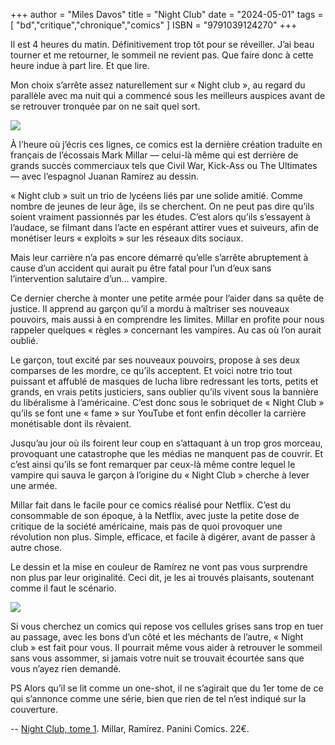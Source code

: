 +++
author = "Miles Davos"
title = "Night Club"
date = "2024-05-01"
tags = [
    "bd","critique","chronique","comics"
]
ISBN = "9791039124270"
+++

Il est 4 heures du matin. Définitivement trop tôt pour se réveiller. J’ai beau tourner et me retourner, le sommeil ne revient pas. Que faire donc à cette heure indue à part lire. Et que lire.

Mon choix s’arrête assez naturellement sur « Night club », au regard du parallèle avec ma nuit qui a commencé sous les meilleurs auspices avant de se retrouver tronquée par on ne sait quel sort.

![](/images/night-club-1.jpeg)

À l’heure où j’écris ces lignes, ce comics est la dernière création traduite en français de l’écossais Mark Millar — celui-là même qui est derrière de grands succès commerciaux tels que Civil War, Kick-Ass ou The Ultimates — avec l’espagnol Juanan Ramírez au dessin.

« Night club » suit un trio de lycéens liés par une solide amitié. Comme nombre de jeunes de leur âge, ils se cherchent. On ne peut pas dire qu’ils soient vraiment passionnés par les études. C’est alors qu’ils s’essayent à l’audace, se filmant dans l’acte en espérant attirer vues et suiveurs, afin de monétiser leurs « exploits » sur les réseaux dits sociaux.

Mais leur carrière n’a pas encore démarré qu’elle s’arrête abruptement à cause d’un accident qui aurait pu être fatal pour l’un d’eux sans l’intervention salutaire d’un… vampire.

Ce dernier cherche à monter une petite armée pour l’aider dans sa quête de justice. Il apprend au garçon qu’il a mordu à maîtriser ses nouveaux pouvoirs, mais aussi à en comprendre les limites. Millar en profite pour nous rappeler quelques « règles » concernant les vampires. Au cas où l’on aurait oublié.

Le garçon, tout excité par ses nouveaux pouvoirs, propose à ses deux comparses de les mordre, ce qu’ils acceptent. Et voici notre trio tout puissant et affublé de masques de lucha libre redressant les torts, petits et grands, en vrais petits justiciers, sans oublier qu’ils vivent sous la bannière du libéralisme à l’américaine. C’est donc sous le sobriquet de « Night Club » qu’ils se font une « fame » sur YouTube et font enfin décoller la carrière monétisable dont ils rêvaient.

Jusqu’au jour où ils foirent leur coup en s’attaquant à un trop gros morceau, provoquant une catastrophe que les médias ne manquent pas de couvrir. Et c’est ainsi qu’ils se font remarquer par ceux-là même contre lequel le vampire qui sauva le garçon à l’origine du « Night Club » cherche à lever une armée.

Millar fait dans le facile pour ce comics réalisé pour Netflix. C’est du consommable de son époque, à la Netflix, avec juste la petite dose de critique de la société américaine, mais pas de quoi provoquer une révolution non plus. Simple, efficace, et facile à digérer, avant de passer à autre chose.

Le dessin et la mise en couleur de Ramírez ne vont pas vous surprendre non plus par leur originalité. Ceci dit, je les ai trouvés plaisants, soutenant comme il faut le scénario.

![](/images/night-club-2.jpeg)

Si vous cherchez un comics qui repose vos cellules grises sans trop en tuer au passage, avec les bons d’un côté et les méchants de l’autre, « Night club » est fait pour vous. Il pourrait même vous aider à retrouver le sommeil sans vous assommer, si jamais votre nuit se trouvait écourtée sans que vous n’ayez rien demandé.

PS Alors qu’il se lit comme un one-shot, il ne s’agirait que du 1er tome de ce qui s’annonce comme une série, bien que rien de tel n’est indiqué sur la couverture.

--
[Night Club, tome 1](https://www.panini.fr/shp_fra_fr/night-club-t01-fnicl001-fr02.html). Millar, Ramírez. Panini Comics. 22€.

